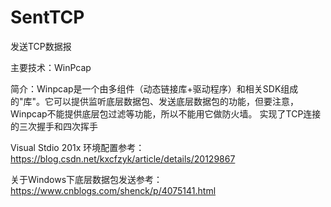 # SentTCP
发送TCP数据报

主要技术：WinPcap

简介：Winpcap是一个由多组件（动态链接库+驱动程序）和相关SDK组成的"库"。它可以提供监听底层数据包、发送底层数据包的功能，但要注意，Winpcap不能提供底层包过滤等功能，所以不能用它做防火墙。
实现了TCP连接的三次握手和四次挥手

Visual Stdio 201x 环境配置参考：https://blog.csdn.net/kxcfzyk/article/details/20129867


关于Windows下底层数据包发送参考：
https://www.cnblogs.com/shenck/p/4075141.html
